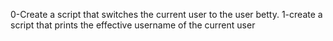 0-Create a script that switches the current user to the user betty.
1-create a script that prints the effective username of the current user
